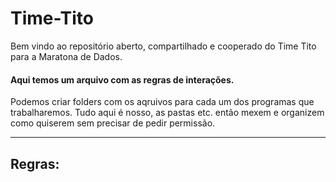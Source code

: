 # Time-Tito

  Bem vindo ao repositório aberto, compartilhado e cooperado do Time Tito para a Maratona de Dados. 
  #### Aqui temos um arquivo com as regras de interações.
  Podemos criar folders com os aqruivos para cada um dos programas que trabalharemos.
  Tudo aqui é nosso, as pastas etc. então mexem e organizem como quiserem sem precisar de pedir permissão.

------------------
## Regras:
